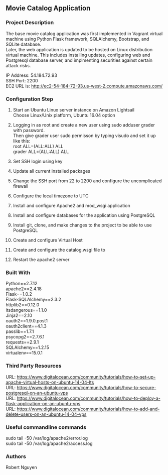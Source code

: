 ## Movie Catalog Application

### Project Description
The base movie catalog application was first implemented in Vagrant virtual machine using Python Flask framework, SQLAlchemy, Bootstrap, and SQLite database. <br />
Later, the web application is updated to be hosted on Linux distribution virtual machine. This includes installing updates, configuring web and Postgresql database server, and implmenting securities against certain attack risks. <br />

IP Address: 54.184.72.93 <br />
SSH Port: 2200 <br />
EC2 URL is: http://ec2-54-184-72-93.us-west-2.compute.amazonaws.com/

### Configuration Step

1. Start an Ubuntu Linux server instance on Amazon Lightsail <br />
Choose Linux/Unix platform, Ubuntu 16.04 option <br />

2. Logging in as root and create a new user using sudo adduser grader with password. <br />
Then give grader user sudo permisson by typing visudo and set it up like this: <br />
root    ALL=(ALL:ALL) ALL <br />
grader ALL=(ALL:ALL) ALL <br />

3. Set SSH login using key <br />

4. Update all current installed packages <br />

5. Change the SSH port from 22 to 2200 and configure the uncomplicated firewall <br />

6. Configure the local timezone to UTC <br />

7. Install and configure Apache2 and mod_wsgi application <br />

8. Install and configure databases for the application using PostgreSQL <br />

9. Install git, clone, and make changes to the project to be able to use PostgreSQL <br />

10. Create and configure Virtual Host <br />

11. Create and configure the catalog.wsgi file to <br />

12. Restart the apache2 server <br />


### Built With

Python==2.7.12 <br />
apache2==2.4.18 <br />
Flask==1.0.2 <br />
Flask-SQLAlchemy==2.3.2 <br />
httplib2==0.12.0 <br />
itsdangerous==1.1.0 <br />
Jinja2==2.10 <br />
oauth2==1.9.0.post1 <br />
oauth2client==4.1.3 <br />
passlib==1.7.1 <br />
psycopg2==2.7.6.1 <br />
requests==2.9.1 <br />
SQLAlchemy==1.2.15 <br />
virtualenv==15.0.1 <br />

### Third Party Resources

URL: https://www.digitalocean.com/community/tutorials/how-to-set-up-apache-virtual-hosts-on-ubuntu-14-04-lts <br />
URL: https://www.digitalocean.com/community/tutorials/how-to-secure-postgresql-on-an-ubuntu-vps <br />
URL: https://www.digitalocean.com/community/tutorials/how-to-deploy-a-flask-application-on-an-ubuntu-vps <br />
URL: https://www.digitalocean.com/community/tutorials/how-to-add-and-delete-users-on-an-ubuntu-14-04-vps <br />

### Useful commandline commands
sudo tail -50 /var/log/apache2/error.log <br />
sudo tail -50 /var/log/apache2/access.log <br />

### Authors

Robert Nguyen